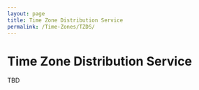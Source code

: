 ```yaml
---
layout: page
title: Time Zone Distribution Service
permalink: /Time-Zones/TZDS/
---
```


# Time Zone Distribution Service

TBD
